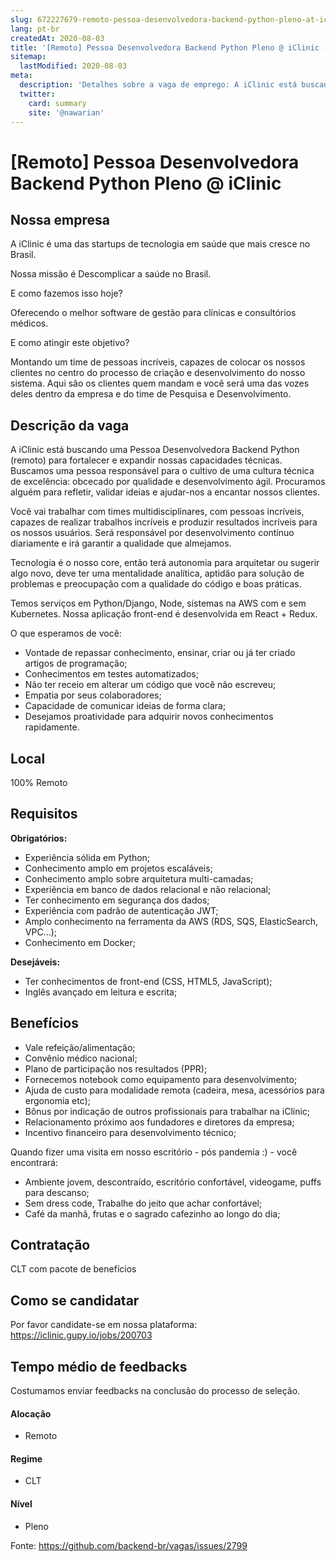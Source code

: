 ```yaml
---
slug: 672227679-remoto-pessoa-desenvolvedora-backend-python-pleno-at-iclinic
lang: pt-br
createdAt: 2020-08-03
title: '[Remoto] Pessoa Desenvolvedora Backend Python Pleno @ iClinic - Vaga de Emprego'
sitemap:
  lastModified: 2020-08-03
meta:
  description: 'Detalhes sobre a vaga de emprego: A iClinic está buscando uma Pessoa Desenvolvedora Backend Python (remoto) para fortalecer e expandir nossas capacidades técnicas. Buscamos uma pessoa responsável para o cultivo de uma cultura técnica de excelência: obcecado por qualidade e desenvolvimento ágil. Procuramos alguém para refletir, validar ideias e ajudar-nos a encantar nossos clientes. Você vai trabalhar com times multidisciplinares, com pessoas incríveis, capazes de realizar trabalhos incríveis e produzir resultados incríveis para os nossos usuários. Será responsável por desenvolvimento contínuo diariamente e irá garantir a qualidade que almejamos. Tecnologia é o nosso core, então terá autonomia para arquitetar ou sugerir algo novo, deve ter uma mentalidade analítica, aptidão para solução de problemas e preocupação com a qualidade do código e boas práticas. Temos serviços em Python/Django, Node, sistemas na AWS com e sem Kubernetes. Nossa aplicação front-end é desenvolvida em React + Redux. O que esperamos de você: - Vontade de repassar conhecimento, ensinar, criar ou já ter criado artigos de programação; - Conhecimentos em testes automatizados; - Não ter receio em alterar um código que você não escreveu; - Empatia por seus colaboradores; - Capacidade de comunicar ideias de forma clara; - Desejamos proatividade para adquirir novos conhecimentos rapidamente.'
  twitter:
    card: summary
    site: '@nawarian'
---
```


# [Remoto] Pessoa Desenvolvedora Backend Python Pleno @ iClinic


## Nossa empresa

A iClinic é uma das startups de tecnologia em saúde que mais cresce no Brasil.

Nossa missão é Descomplicar a saúde no Brasil.

E como fazemos isso hoje? 

Oferecendo o melhor software de gestão para clínicas e consultórios médicos.

E como atingir este objetivo?

Montando um time de pessoas incríveis, capazes de colocar os nossos clientes no centro do processo de criação e desenvolvimento do nosso sistema. Aqui são os clientes quem mandam e você será uma das vozes deles dentro da empresa e do time de Pesquisa e Desenvolvimento.

## Descrição da vaga

A iClinic está buscando uma Pessoa Desenvolvedora Backend Python (remoto) para fortalecer e expandir nossas capacidades técnicas. Buscamos uma pessoa responsável para o cultivo de uma cultura técnica de excelência: obcecado por qualidade e desenvolvimento ágil. Procuramos alguém para refletir, validar ideias e ajudar-nos a encantar nossos clientes.

Você vai trabalhar com times multidisciplinares, com pessoas incríveis, capazes de realizar trabalhos incríveis e produzir resultados incríveis para os nossos usuários. Será responsável por desenvolvimento contínuo diariamente e irá garantir a qualidade que almejamos.

Tecnologia é o nosso core, então terá autonomia para arquitetar ou sugerir algo novo, deve ter uma mentalidade analítica, aptidão para solução de problemas e preocupação com a qualidade do código e boas práticas.

Temos serviços em Python/Django, Node, sistemas na AWS com e sem Kubernetes. Nossa aplicação front-end é desenvolvida em React + Redux.

O que esperamos de você:

- Vontade de repassar conhecimento, ensinar, criar ou já ter criado artigos de programação;
- Conhecimentos em testes automatizados;
- Não ter receio em alterar um código que você não escreveu;
- Empatia por seus colaboradores;
- Capacidade de comunicar ideias de forma clara;
- Desejamos proatividade para adquirir novos conhecimentos rapidamente.

## Local

100% Remoto

## Requisitos

**Obrigatórios:**

- Experiência sólida em Python;
- Conhecimento amplo em projetos escaláveis;
- Conhecimento amplo sobre arquitetura multi-camadas;
- Experiência em banco de dados relacional e não relacional;
- Ter conhecimento em segurança dos dados;
- Experiência com padrão de autenticação JWT;
- Amplo conhecimento na ferramenta da AWS (RDS, SQS, ElasticSearch, VPC...);
- Conhecimento em Docker;

**Desejáveis:**

- Ter conhecimentos de front-end (CSS, HTML5, JavaScript);
- Inglês avançado em leitura e escrita;

## Benefícios

- Vale refeição/alimentação;
- Convênio médico nacional;
- Plano de participação nos resultados (PPR);
- Fornecemos notebook como equipamento para desenvolvimento;
- Ajuda de custo para modalidade remota (cadeira, mesa, acessórios para ergonomia etc);
- Bônus por indicação de outros profissionais para trabalhar na iClinic;
- Relacionamento próximo aos fundadores e diretores da empresa;
- Incentivo financeiro para desenvolvimento técnico;


Quando fizer uma visita em nosso escritório - pós pandemia :) - você encontrará:

- Ambiente jovem, descontraído, escritório confortável, videogame, puffs para descanso;
- Sem dress code,  Trabalhe do jeito que achar confortável;
- Café da manhã, frutas e o sagrado cafezinho ao longo do dia;


## Contratação

CLT com pacote de benefícios

## Como se candidatar

Por favor candidate-se em nossa plataforma: https://iclinic.gupy.io/jobs/200703

## Tempo médio de feedbacks

Costumamos enviar feedbacks na conclusão do processo de seleção.


#### Alocação
- Remoto

#### Regime
- CLT

#### Nível
- Pleno






Fonte: https://github.com/backend-br/vagas/issues/2799